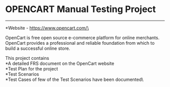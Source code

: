# OPENCART Manual Testing Project
*******************************************
*Website - https://www.opencart.com/\

OpenCart is free open source e-commerce platform for online merchants. OpenCart provides a professional and reliable foundation from which to build a successful online store.

This project contains\
*A detailed FRS document on the OpenCart website\
*Test Plan for the project\
*Test Scenarios\
*Test Cases of few of the Test Scenarios have been documented\

